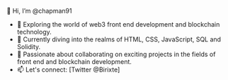 👋 Hi, I’m @chapman91
- 👀 Exploring the world of web3 front end development and blockchain technology.
- 🌱 Currently diving into the realms of HTML, CSS, JavaScript, SQL and Solidity.
- 💞️ Passionate about collaborating on exciting projects in the fields of front end and blockchain development.
- 📫 Let's connect: [Twitter @Birixte]

<!---
chapman91/chapman91 is a ✨ special ✨ repository because its `README.md` (this file) appears on your GitHub profile.
You can click the Preview link to take a look at your changes.
--->
